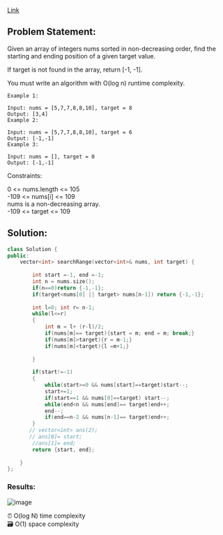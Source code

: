 [Link](https://leetcode.com/problems/find-first-and-last-position-of-element-in-sorted-array/)  

## Problem Statement:  

Given an array of integers nums sorted in non-decreasing order, find the starting and ending position of a given target value.

If target is not found in the array, return [-1, -1].

You must write an algorithm with O(log n) runtime complexity.  


```
Example 1:

Input: nums = [5,7,7,8,8,10], target = 8
Output: [3,4]
Example 2:

Input: nums = [5,7,7,8,8,10], target = 6
Output: [-1,-1]
Example 3:

Input: nums = [], target = 0
Output: [-1,-1]
```

Constraints:

0 <= nums.length <= 105   
-109 <= nums[i] <= 109   
nums is a non-decreasing array.   
-109 <= target <= 109    


## Solution:  

```cpp
class Solution {
public:
    vector<int> searchRange(vector<int>& nums, int target) {
        
        int start =-1, end =-1;
        int n = nums.size();
        if(n==0)return {-1,-1};
        if(target<nums[0] || target> nums[n-1]) return {-1,-1};
        
        int l=0; int r= n-1;
        while(l<=r)
        {
            int m = l+ (r-l)/2;
            if(nums[m]== target){start = m; end = m; break;}
            if(nums[m]>target){r = m-1;}
            if(nums[m]<target){l =m+1;}
            
        }
        
        if(start!=-1)
        {
            while(start>=0 && nums[start]==target)start--;
            start+=1;
            if(start==1 && nums[0]==target) start--;
            while(end<n && nums[end]== target)end++;
            end--;
            if(end==n-2 && nums[n-1]== target)end++;
        }
       // vector<int> ans(2);
       // ans[0]= start;
        //ans[1]= end;
        return {start, end};
        
    }
};
```

### Results: 

![image](https://user-images.githubusercontent.com/64036955/172369808-28b6fec6-0f2f-4a27-a122-9d9cdd9a92c6.png)


⏰ O(log N) time complexity  
🗃️ O(1) space complexity
